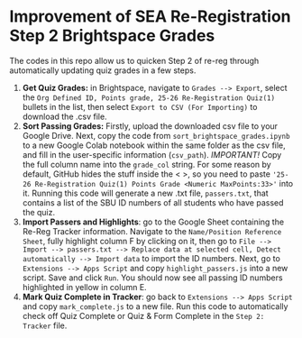 # Improvement of SEA Re-Registration Step 2 Brightspace Grades

The codes in this repo allow us to quicken Step 2 of re-reg through automatically updating quiz grades in a few steps.

1) $\textbf{Get Quiz Grades:}$ in Brightspace, navigate to ```Grades --> Export```, select the ```Org Defined ID, Points grade, 25-26 Re-Registration Quiz(1)``` bullets in the list, then select ```Export to CSV (For Importing)``` to download the .csv file.
2) $\textbf{Sort Passing Grades:}$ Firstly, upload the downloaded csv file to your Google Drive. Next, copy the code from ```sort_brightspace_grades.ipynb``` to a new $\text{Google Colab}$ notebook within the same folder as the csv file, and fill in the user-specific information (```csv_path```). *IMPORTANT!* Copy the full column name into the ```grade_col``` string. For some reason by default, GitHub hides the stuff inside the < >, so you need to paste ```'25-26 Re-Registration Quiz(1) Points Grade <Numeric MaxPoints:33>'``` into it. Running this code will generate a new .txt file, ```passers.txt```, that contains a list of the SBU ID numbers of all students who have passed the quiz.
3) $\textbf{Import Passers and Highlights}$: go to the Google Sheet containing the Re-Reg Tracker information. Navigate to the ```Name/Position Reference Sheet```, fully highlight column F by clicking on it, then go to ```File --> Import --> passers.txt --> Replace data at selected cell, Detect automatically --> Import data``` to import the ID numbers. Next, go to ```Extensions --> Apps Script``` and copy ```highlight_passers.js``` into a new script. Save and click ```Run```. You should now see all passing ID numbers highlighted in yellow in column E.
4) $\textbf{Mark Quiz Complete in Tracker}$: go back to ```Extensions --> Apps Script``` and copy ```mark_complete.js``` to a new file. Run this code to automatically check off Quiz Complete or Quiz & Form Complete in the ```Step 2: Tracker``` file.